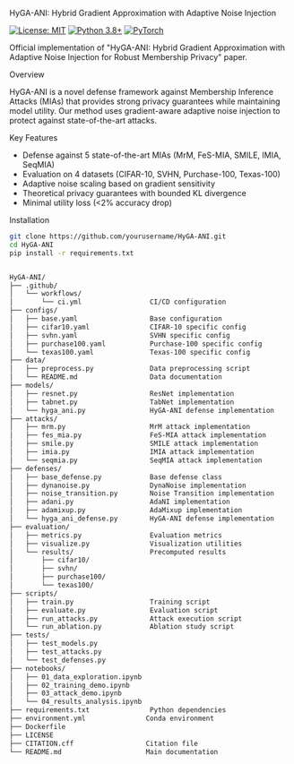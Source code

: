  HyGA-ANI: Hybrid Gradient Approximation with Adaptive Noise Injection

[![License: MIT](https://img.shields.io/badge/License-MIT-yellow.svg)](https://opensource.org/licenses/MIT)
[![Python 3.8+](https://img.shields.io/badge/python-3.8+-blue.svg)](https://www.python.org/downloads/)
[![PyTorch](https://img.shields.io/badge/PyTorch-2.0+-red.svg)](https://pytorch.org/)

Official implementation of "HyGA-ANI: Hybrid Gradient Approximation with Adaptive Noise Injection for Robust Membership Privacy" paper.

 Overview

HyGA-ANI is a novel defense framework against Membership Inference Attacks (MIAs) that provides strong privacy guarantees while maintaining model utility. Our method uses gradient-aware adaptive noise injection to protect against state-of-the-art attacks.

 Key Features

- Defense against 5 state-of-the-art MIAs (MrM, FeS-MIA, SMILE, IMIA, SeqMIA)
- Evaluation on 4 datasets (CIFAR-10, SVHN, Purchase-100, Texas-100)
- Adaptive noise scaling based on gradient sensitivity
- Theoretical privacy guarantees with bounded KL divergence
- Minimal utility loss (<2% accuracy drop)

Installation

```bash
git clone https://github.com/yourusername/HyGA-ANI.git
cd HyGA-ANI
pip install -r requirements.txt


HyGA-ANI/
├── .github/
│   └── workflows/
│       └── ci.yml                 CI/CD configuration
├── configs/
│   ├── base.yaml                  Base configuration
│   ├── cifar10.yaml               CIFAR-10 specific config
│   ├── svhn.yaml                  SVHN specific config
│   ├── purchase100.yaml           Purchase-100 specific config
│   └── texas100.yaml              Texas-100 specific config
├── data/
│   ├── preprocess.py              Data preprocessing script
│   └── README.md                  Data documentation
├── models/
│   ├── resnet.py                  ResNet implementation
│   ├── tabnet.py                  TabNet implementation
│   └── hyga_ani.py                HyGA-ANI defense implementation
├── attacks/
│   ├── mrm.py                     MrM attack implementation
│   ├── fes_mia.py                 FeS-MIA attack implementation
│   ├── smile.py                   SMILE attack implementation
│   ├── imia.py                    IMIA attack implementation
│   └── seqmia.py                  SeqMIA attack implementation
├── defenses/
│   ├── base_defense.py            Base defense class
│   ├── dynanoise.py               DynaNoise implementation
│   ├── noise_transition.py        Noise Transition implementation
│   ├── adani.py                   AdaNI implementation
│   ├── adamixup.py                AdaMixup implementation
│   └── hyga_ani_defense.py        HyGA-ANI defense implementation
├── evaluation/
│   ├── metrics.py                 Evaluation metrics
│   ├── visualize.py               Visualization utilities
│   └── results/                   Precomputed results
│       ├── cifar10/
│       ├── svhn/
│       ├── purchase100/
│       └── texas100/
├── scripts/
│   ├── train.py                   Training script
│   ├── evaluate.py                Evaluation script
│   ├── run_attacks.py             Attack execution script
│   └── run_ablation.py            Ablation study script
├── tests/
│   ├── test_models.py
│   ├── test_attacks.py
│   └── test_defenses.py
├── notebooks/
│   ├── 01_data_exploration.ipynb
│   ├── 02_training_demo.ipynb
│   ├── 03_attack_demo.ipynb
│   └── 04_results_analysis.ipynb
├── requirements.txt               Python dependencies
├── environment.yml               Conda environment
├── Dockerfile                    
├── LICENSE
├── CITATION.cff                  Citation file
└── README.md                     Main documentation


